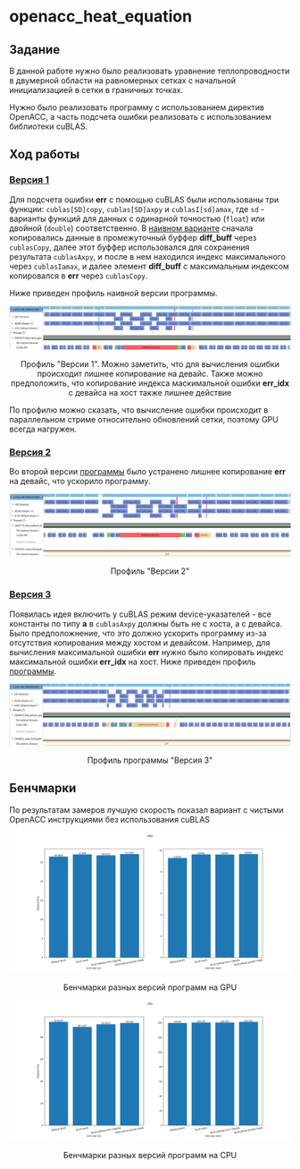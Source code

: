 # openacc_heat_equation

## Задание
В данной работе нужно было реализовать уравнение теплопроводности в двумерной области на  равномерных сетках с начальной инициализацией в сетки в граничных точках.

Нужно было реализовать программу с использованием директив OpenACC, а часть подсчета ошибки реализовать с использованием библиотеки cuBLAS. 

## Ход работы

### <ins>Версия 1</ins>
Для подсчета ошибки **err** с помощью cuBLAS были использованы три функции: `cublas[SD]copy`, `cublas[SD]axpy` и `cublasI[sd]amax`, где `sd` - варианты функций для данных с одинарной точностью (`float`) или двойной (`double`) соответственно. В [наивном варианте](src/heat_equation_solver_blas_naive.cu) сначала копировались данные в промежуточный буффер **diff_buff** через `cublasCopy`, далее этот буффер использовался для сохранения результата `cublasAxpy`, и после в нем находился индекс максимального через `cublasIamax`, и далее элемент **diff_buff** с максимальным индексом копировался в **err** через `cublasCopy`.

Ниже приведен профиль наивной версии программы.

![img](img/blas_naive.png)
<center>Профиль "Версии 1". Можно заметить, что для вычисления ошибки происходит лишнее копирование на девайс. Также можно предположить, что копирование индекса маскимальной ошибки <b>err_idx</b> с девайса на хост также лишнее действие</center>

По профилю можно сказать, что вычисление ошибки происходит в параллельном стриме относительно обновлений сетки, поэтому GPU всегда нагружен.

### <ins>Версия 2</ins>

Во второй версии [программы](src/heat_equation_solver_blas_without_err_copy.cu) было устранено лишнее копирование **err** на девайс, что ускорило программу.

![img](img/blas_without_err_copy.png)
<center>Профиль "Версии 2"</center>

### <ins>Версия 3</ins>

Появилась идея включить у cuBLAS режим device-указателей - все константы по типу **a** в `cublasAxpy` должны быть не с хоста, а с девайса. Было предположнение, что это должно ускорить программу из-за отсутствия копирования между хостом и девайсом. Например, для вычисления максимальной ошибки **err** нужно было копировать индекс максимальной ошибки **err_idx** на хост. Ниже приведен профиль [программы](src/heat_equation_solver_blas_device_pointer_mode.cu).

![image](img/blas_device_pointer_mode.png)

<center>Профиль программы "Версия 3"</center>

## Бенчмарки
По результатам замеров лучшую скорость показал вариант с чистыми OpenACC инструкциями без использования cuBLAS

![image](benchmarks_GPU.png)

<center>Бенчмарки разных версий программ на GPU</center>

![image](benchmarks_CPU.png)

<center>Бенчмарки разных версий программ на CPU</center>
